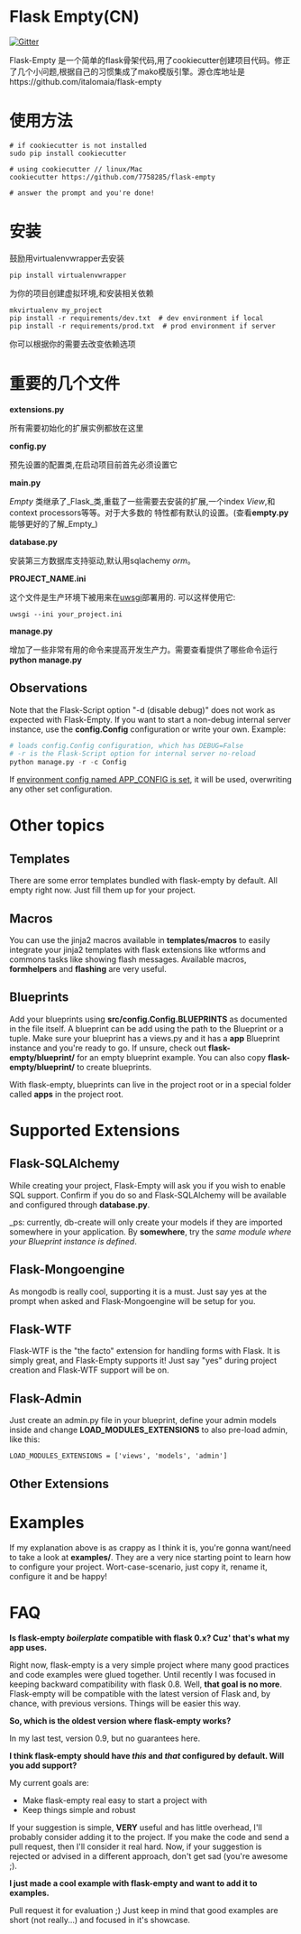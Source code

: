 Flask Empty(CN)
===========

[![Gitter](https://badges.gitter.im/Join%20Chat.svg)](https://gitter.im/italomaia/flask-empty?utm_source=badge&utm_medium=badge&utm_campaign=pr-badge&utm_content=badge)

Flask-Empty 是一个简单的flask骨架代码,用了cookiecutter创建项目代码。修正了几个小问题,根据自己的习惯集成了mako模版引擎。源仓库地址是https://github.com/italomaia/flask-empty

使用方法
=====
```shell
# if cookiecutter is not installed
sudo pip install cookiecutter

# using cookiecutter // linux/Mac
cookiecutter https://github.com/7758285/flask-empty

# answer the prompt and you're done!
```

安装
=====
鼓励用virtualenvwrapper去安装
```
pip install virtualenvwrapper
```
为你的项目创建虚拟环境,和安装相关依赖
```
mkvirtualenv my_project
pip install -r requirements/dev.txt  # dev environment if local
pip install -r requirements/prod.txt  # prod environment if server
```

你可以根据你的需要去改变依赖选项

重要的几个文件
==============================

**extensions.py** 

所有需要初始化的扩展实例都放在这里

**config.py** 

预先设置的配置类,在启动项目前首先必须设置它

**main.py** 
 
 _Empty_ 类继承了_Flask_类,重载了一些需要去安装的扩展,一个index _View_,和context processors等等。对于大多数的
 特性都有默认的设置。(查看**empty.py**能够更好的了解_Empty_)
 
**database.py** 

安装第三方数据库支持驱动,默认用sqlachemy *orm*。

**PROJECT_NAME.ini** 

这个文件是生产环境下被用来在[uwsgi](https://github.com/unbit/uwsgi)部署用的. 可以这样使用它:

```
uwsgi --ini your_project.ini
```

**manage.py** 

增加了一些非常有用的命令来提高开发生产力。需要查看提供了哪些命令运行**python manage.py**

## Observations

Note that the Flask-Script option "-d (disable debug)" does not work as expected with Flask-Empty. If you want
to start a non-debug internal server instance, use the **config.Config** configuration or write your own. Example:

```python
# loads config.Config configuration, which has DEBUG=False
# -r is the Flask-Script option for internal server no-reload
python manage.py -r -c Config
```

If [environment config named APP_CONFIG is set](http://flask.pocoo.org/docs/config/#configuring-from-files),
it will be used, overwriting any other set configuration.

Other topics
============

## Templates

There are some error templates bundled with flask-empty by default. All empty right now. Just fill them up for
your project.

## Macros

You can use the jinja2 macros available in **templates/macros** to easily integrate your jinja2 templates with
flask extensions like wtforms and commons tasks like showing flash messages. Available macros, **formhelpers**
and **flashing** are very useful.

## Blueprints

Add your blueprints using **src/config.Config.BLUEPRINTS** as documented in the file itself. A blueprint can be add
using the path to the Blueprint or a tuple. Make sure your blueprint has a views.py and
it has a **app** Blueprint instance and you're ready to go. If unsure, check out **flask-empty/blueprint/**
for an empty blueprint example. You can also copy **flask-empty/blueprint/** to create blueprints.

With flask-empty, blueprints can live in the project root or in a special folder called **apps** in the project root.


# Supported Extensions

## Flask-SQLAlchemy

While creating your project, Flask-Empty will ask you if you wish to enable SQL support. Confirm if you do so
and Flask-SQLAlchemy will be available and configured through **database.py**.

_ps: currently, db-create will only create your models if they are imported somewhere in your application.
By **somewhere**, try the *same module where your Blueprint instance is defined*.

## Flask-Mongoengine

As mongodb is really cool, supporting it is a must. Just say yes at the prompt when asked
and Flask-Mongoengine will be setup for you.

## Flask-WTF

Flask-WTF is the "the facto" extension for handling forms with Flask. It is simply great, and Flask-Empty
supports it! Just say "yes" during project creation and Flask-WTF support will be on.

## Flask-Admin

Just create an admin.py file in your blueprint, define your admin models inside and change
**LOAD_MODULES_EXTENSIONS** to also pre-load admin, like this:

```
LOAD_MODULES_EXTENSIONS = ['views', 'models', 'admin']
```

## Other Extensions



Examples
========
If my explanation above is as crappy as I think it is, you're gonna want/need to take a look at **examples/**. They
are a very nice starting point to learn how to configure your project. Wort-case-scenario, just copy it, rename it,
configure it and be happy!

FAQ
===
**Is flask-empty _boilerplate_ compatible with flask 0.x? Cuz' that's what my app uses.**

Right now, flask-empty is a very simple project where many good practices and code examples were glued together.
Until recently I was focused in keeping backward compatibility with flask 0.8. Well, **that goal is no more**.
 Flask-empty will be compatible with the latest version of Flask and, by chance, with previous versions.
 Things will be easier this way.

**So, which is the oldest version where flask-empty works?**

In my last test, version 0.9, but no guarantees here.

**I think flask-empty should have _this_ and _that_ configured by default. Will you add support?**

My current goals are:

* Make flask-empty real easy to start a project with
* Keep things simple and robust

If your suggestion is simple, **VERY** useful and has little overhead, I'll probably consider adding it to the
project. If you make the code and send a pull request, then I'll consider it real hard. Now, if your suggestion is
 rejected or advised in a different approach, don't get sad (you're awesome ;).

**I just made a cool example with flask-empty and want to add it to examples.**

Pull request it for evaluation ;)
Just keep in mind that good examples are short (not really...) and focused in it's showcase.
